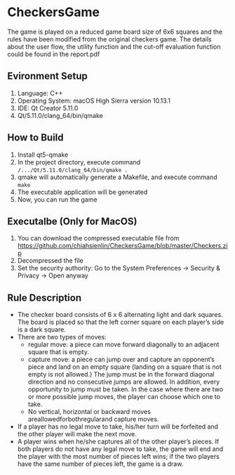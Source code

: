# CheckersGame
The game is played on a reduced game board size of 6x6 squares and the rules have been modified from the original checkers game. The details about the user flow, the utility function and the cut-off evaluation function could be found in the report.pdf

## Evironment Setup
1.  Language: C++
2.  Operating System: macOS High Sierra version 10.13.1
3.  IDE: Qt Creator 5.11.0
4.  Qt/5.11.0/clang_64/bin/qmake

## How to Build
1.  Install qt5-qmake
2.  In the project directory, execute command `/.../Qt/5.11.0/clang_64/bin/qmake .`
3.  qmake will automatically generate a Makefile, and execute command `make`
4.  The executable application will be generated
5.  Now, you can run the game

## Executalbe (Only for MacOS)
1.  You can download the compressed executable file from 
    https://github.com/chiahsienlin/CheckersGame/blob/master/Checkers.zip
2.  Decompressed the file
3.  Set the security authority: Go to the System Preferences → Security & Privacy → Open anyway

## Rule Description
* The checker board consists of 6 x 6 alternating light and dark squares. The board is placed so that the left corner square     on each player’s side is a dark square.
* There are two types of moves:
  * regular move: a piece can move forward diagonally to an adjacent square that is empty.
  * capture move: a piece can jump over and capture an opponent’s piece and land on an empty square (landing on a square that is not empty is not allowed.) The jump must be in the forward diagonal direction and no consecutive jumps are allowed. In addition, every opportunity to jump must be taken. In the case where there are two or more possible jump moves, the player can choose which one to take.
  * No vertical, horizontal or backward moves areallowedforbothregularand capture moves.
* If a player has no legal move to take, his/her turn will be forfeited and the other player will make the next move.
* A player wins when he/she captures all of the other player’s pieces. If both players do not have any legal move to take, the game will end and the player with the most number of pieces left wins; if the two players have the same number of pieces       left, the game is a draw.
